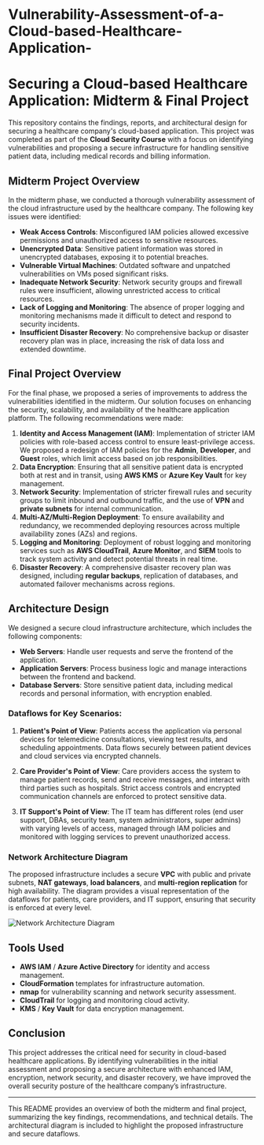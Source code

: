 # Vulnerability-Assessment-of-a-Cloud-based-Healthcare-Application-

# **Securing a Cloud-based Healthcare Application: Midterm & Final Project**

This repository contains the findings, reports, and architectural design for securing a healthcare company's cloud-based application. This project was completed as part of the **Cloud Security Course** with a focus on identifying vulnerabilities and proposing a secure infrastructure for handling sensitive patient data, including medical records and billing information.

## **Midterm Project Overview**

In the midterm phase, we conducted a thorough vulnerability assessment of the cloud infrastructure used by the healthcare company. The following key issues were identified:

- **Weak Access Controls**: Misconfigured IAM policies allowed excessive permissions and unauthorized access to sensitive resources.
- **Unencrypted Data**: Sensitive patient information was stored in unencrypted databases, exposing it to potential breaches.
- **Vulnerable Virtual Machines**: Outdated software and unpatched vulnerabilities on VMs posed significant risks.
- **Inadequate Network Security**: Network security groups and firewall rules were insufficient, allowing unrestricted access to critical resources.
- **Lack of Logging and Monitoring**: The absence of proper logging and monitoring mechanisms made it difficult to detect and respond to security incidents.
- **Insufficient Disaster Recovery**: No comprehensive backup or disaster recovery plan was in place, increasing the risk of data loss and extended downtime.

## **Final Project Overview**

For the final phase, we proposed a series of improvements to address the vulnerabilities identified in the midterm. Our solution focuses on enhancing the security, scalability, and availability of the healthcare application platform. The following recommendations were made:

1. **Identity and Access Management (IAM)**: Implementation of stricter IAM policies with role-based access control to ensure least-privilege access. We proposed a redesign of IAM policies for the **Admin**, **Developer**, and **Guest** roles, which limit access based on job responsibilities.
2. **Data Encryption**: Ensuring that all sensitive patient data is encrypted both at rest and in transit, using **AWS KMS** or **Azure Key Vault** for key management.
3. **Network Security**: Implementation of stricter firewall rules and security groups to limit inbound and outbound traffic, and the use of **VPN** and **private subnets** for internal communication.
4. **Multi-AZ/Multi-Region Deployment**: To ensure availability and redundancy, we recommended deploying resources across multiple availability zones (AZs) and regions.
5. **Logging and Monitoring**: Deployment of robust logging and monitoring services such as **AWS CloudTrail**, **Azure Monitor**, and **SIEM** tools to track system activity and detect potential threats in real time.
6. **Disaster Recovery**: A comprehensive disaster recovery plan was designed, including **regular backups**, replication of databases, and automated failover mechanisms across regions.

## **Architecture Design**

We designed a secure cloud infrastructure architecture, which includes the following components:

- **Web Servers**: Handle user requests and serve the frontend of the application.
- **Application Servers**: Process business logic and manage interactions between the frontend and backend.
- **Database Servers**: Store sensitive patient data, including medical records and personal information, with encryption enabled.

### **Dataflows for Key Scenarios**:

1. **Patient's Point of View**: Patients access the application via personal devices for telemedicine consultations, viewing test results, and scheduling appointments. Data flows securely between patient devices and cloud services via encrypted channels.
  
2. **Care Provider's Point of View**: Care providers access the system to manage patient records, send and receive messages, and interact with third parties such as hospitals. Strict access controls and encrypted communication channels are enforced to protect sensitive data.

3. **IT Support's Point of View**: The IT team has different roles (end user support, DBAs, security team, system administrators, super admins) with varying levels of access, managed through IAM policies and monitored with logging services to prevent unauthorized access.

### **Network Architecture Diagram**

The proposed infrastructure includes a secure **VPC** with public and private subnets, **NAT gateways**, **load balancers**, and **multi-region replication** for high availability. The diagram provides a visual representation of the dataflows for patients, care providers, and IT support, ensuring that security is enforced at every level.

![Network Architecture Diagram](link_to_diagram)

## **Tools Used**

- **AWS IAM** / **Azure Active Directory** for identity and access management.
- **CloudFormation** templates for infrastructure automation.
- **nmap** for vulnerability scanning and network security assessment.
- **CloudTrail** for logging and monitoring cloud activity.
- **KMS** / **Key Vault** for data encryption management.

## **Conclusion**

This project addresses the critical need for security in cloud-based healthcare applications. By identifying vulnerabilities in the initial assessment and proposing a secure architecture with enhanced IAM, encryption, network security, and disaster recovery, we have improved the overall security posture of the healthcare company’s infrastructure.

---

This README provides an overview of both the midterm and final project, summarizing the key findings, recommendations, and technical details. The architectural diagram is included to highlight the proposed infrastructure and secure dataflows.
